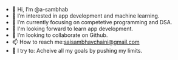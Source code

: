 - 👋 Hi, I’m @a-sambhab
- 👀 I’m interested in app development and machine learning.
- 🌱 I’m currently focusing on competetive programming and DSA.
- 🔭 I'm looking forward to learn app development.
- 💞️ I’m looking to collaborate on Github.
- 📫 How to reach me:saisambhavchaini@gmail.com
- 🧗 I try to: Acheive all my goals by pushing my limits.


<!---
a-sambhab/a-sambhab is a ✨ special ✨ repository because its `README.md` (this file) appears on your GitHub profile.
You can click the Preview link to take a look at your changes.
--->
